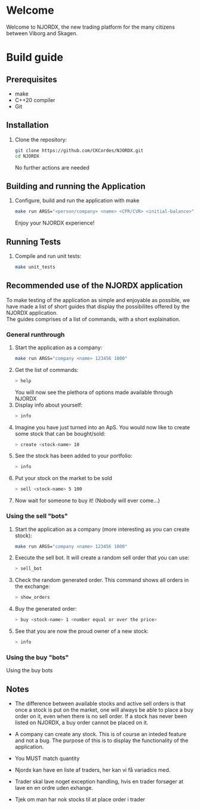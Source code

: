 # Welcome
Welcome to NJORDX, the new trading platform for the many citizens between Viborg and Skagen.
# Build guide
## Prerequisites
- make
- C++20 compiler
- Git

## Installation
1. Clone the repository:
    ```sh
    git clone https://github.com/CKCordes/NJORDX.git
    cd NJORDX
    ```
    No further actions are needed
## Building and running the Application
1. Configure, build and run the application with make
    ```sh
    make run ARGS="<person/company> <name> <CPR/CVR> <initial-balance>"
    ```
    Enjoy your NJORDX experience!
## Running Tests
1. Compile and run unit tests:
    ```sh
    make unit_tests
    ```
## Recommended use of the NJORDX application
To make testing of the application as simple and enjoyable as possible, we have made a list of short guides that display the possibilites offered by the NJORDX application. \
The guides comprises of a list of commands, with a short explaination.

### General runthrough 
1. Start the application as a company:
    ```sh
    make run ARGS="company <name> 123456 1000"
    ```
2. Get the list of commands:
    ```sh
    > help
    ```
    You will now see the plethora of options made available through NJORDX
3. Display info about yourself:
    ```sh
    > info
    ```
4. Imagine you have just turned into an ApS. You would now like to create some stock that can be bought/sold:
    ```sh
    > create <stock-name> 10
    ```
5. See the stock has been added to your portfolio:
    ```sh
    > info
    ```
6. Put your stock on the market to be sold
    ```sh
    > sell <stock-name> 5 100
    ```
7. Now wait for someone to buy it! (Nobody will ever come...)

### Using the sell "bots"
1. Start the application as a company (more interesting as you can create stock):
    ```sh
    make run ARGS="company <name> 123456 1000"
    ```
2. Execute the sell bot. It will create a random sell order that you can use:
    ```sh
    > sell_bot
    ```
3. Check the random generated order. This command shows all orders in the exchange:
    ```sh
    > show_orders
    ```
4. Buy the generated order:
    ```sh
    > buy <stock-name> 1 <number equal or over the price>
    ```
5. See that you are now the proud owner of a new stock:
    ```sh
    > info
    ```

### Using the buy "bots"
Using the buy bots

## Notes
 - The difference between available stocks and active sell orders is that once a stock is put on the market, one will always be able to place a buy order on it, even when there is no sell order. If a stock has never been listed on NJORDX, a buy order cannot be placed on it.

  - A company can create any stock. This is of course an inteded feature and not a bug. The purpose of this is to display the functionality of the application.

 - You MUST match quantity


- Njordx kan have en liste af traders, her kan vi få variadics med.

- Trader skal lave noget exception handling, hvis en trader forsøger at lave en en ordre uden exhange. 
- Tjek om man har nok stocks til at place order i trader
